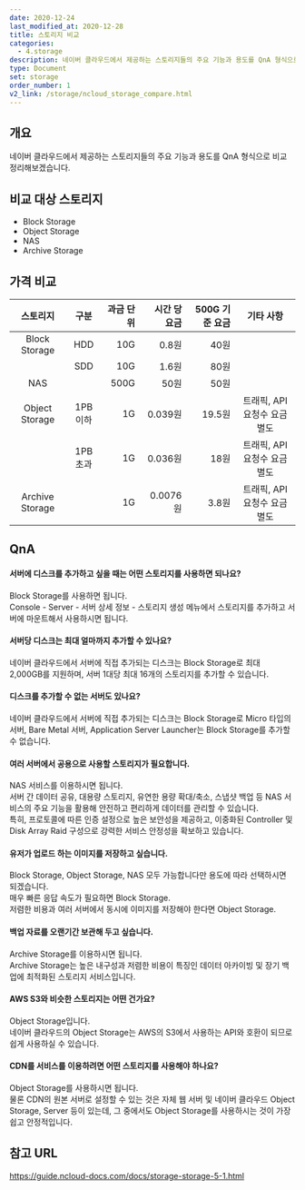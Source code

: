 ```yaml
---
date: 2020-12-24
last_modified_at: 2020-12-28
title: 스토리지 비교
categories:
  - 4.storage
description: 네이버 클라우드에서 제공하는 스토리지들의 주요 기능과 용도를 QnA 형식으로 비교 정리했습니다
type: Document
set: storage
order_number: 1
v2_link: /storage/ncloud_storage_compare.html
---
```


## 개요
네이버 클라우드에서 제공하는 스토리지들의 주요 기능과 용도를 QnA 형식으로 비교 정리해보겠습니다.

## 비교 대상 스토리지
- Block Storage
- Object Storage
- NAS
- Archive Storage

## 가격 비교

| 스토리지 | 구분 | 과금 단위 | 시간 당 요금 | 500G 기준 요금 | 기타 사항|
| :----: | :----: | -----: | ----: | -----: | :----: |
| Block Storage | HDD | 10G | 0.8원 | 40원 | |
|  | SDD | 10G | 1.6원 | 80원 | |
| NAS | | 500G | 50원 | 50원 | |
| Object Storage | 1PB 이하 | 1G | 0.039원 | 19.5원 | 트래픽, API요청수 요금 별도 |
|  | 1PB 초과 | 1G | 0.036원 | 18원 | 트래픽, API요청수 요금 별도 |
| Archive Storage |  | 1G | 0.0076원 | 3.8원 | 트래픽, API요청수 요금 별도 |


## QnA
#### 서버에 디스크를 추가하고 싶을 때는 어떤 스토리지를 사용하면 되나요?
Block Storage를 사용하면 됩니다.  
Console - Server - 서버 상세 정보 - 스토리지 생성 메뉴에서 스토리지를 추가하고 서버에 마운트해서 사용하시면 됩니다.  

#### 서버당 디스크는 최대 얼마까지 추가할 수 있나요?
네이버 클라우드에서 서버에 직접 추가되는 디스크는 Block Storage로 최대 2,000GB를 지원하며, 서버 1대당 최대 16개의 스토리지를 추가할 수 있습니다.

#### 디스크를 추가할 수 없는 서버도 있나요?
네이버 클라우드에서 서버에 직접 추가되는 디스크는 Block Storage로 Micro 타입의 서버, Bare Metal 서버, Application Server Launcher는 Block Storage를 추가할 수 없습니다.


#### 여러 서버에서 공용으로 사용할 스토리지가 필요합니다.
NAS 서비스를 이용하시면 됩니다.  
서버 간 데이터 공유, 대용량 스토리지, 유연한 용량 확대/축소, 스냅샷 백업 등 NAS 서비스의 주요 기능을 활용해 안전하고 편리하게 데이터를 관리할 수 있습니다.  
특히, 프로토콜에 따른 인증 설정으로 높은 보안성을 제공하고, 이중화된 Controller 및 Disk Array Raid 구성으로 강력한 서비스 안정성을 확보하고 있습니다.

#### 유저가 업로드 하는 이미지를 저장하고 싶습니다.
Block Storage, Object Storage, NAS 모두 가능합니다만 용도에 따라 선택하시면 되겠습니다.  
매우 빠른 응답 속도가 필요하면 Block Storage.  
저렴한 비용과 여러 서버에서 동시에 이미지를 저장해야 한다면 Object Storage.  

#### 백업 자료를 오랜기간 보관해 두고 싶습니다.
Archive Storage를 이용하시면 됩니다.  
Archive Storage는 높은 내구성과 저렴한 비용이 특징인 데이터 아카이빙 및 장기 백업에 최적화된 스토리지 서비스입니다.

#### AWS S3와 비슷한 스토리지는 어떤 건가요?
Object Storage입니다.  
네이버 클라우드의 Object Storage는 AWS의 S3에서 사용하는 API와 호환이 되므로 쉽게 사용하실 수 있습니다.

#### CDN를 서비스를 이용하려면 어떤 스토리지를 사용해야 하나요?
Object Storage를 사용하시면 됩니다.  
물론 CDN의 원본 서버로 설정할 수 있는 것은 자체 웹 서버 및 네이버 클라우드 Object Storage, Server 등이 있는데, 그 중에서도 Object Storage를 사용하시는 것이 가장 쉽고 안정적입니다.


## 참고 URL
<a href="https://guide.ncloud-docs.com/docs/storage-storage-5-1" target="_blank" style="word-break:break-all;">https://guide.ncloud-docs.com/docs/storage-storage-5-1.html</a>
